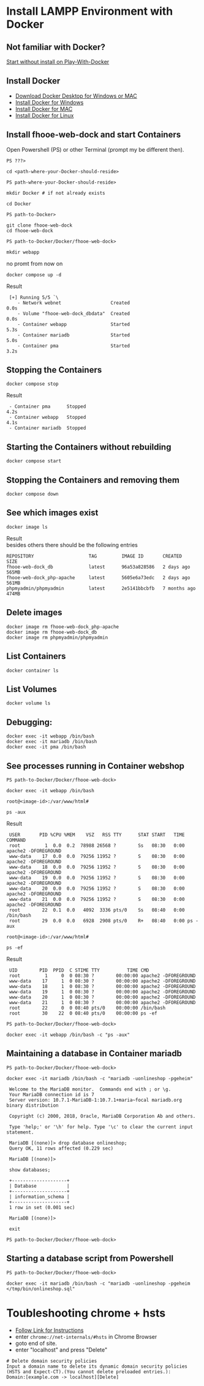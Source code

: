 # Install LAMPP  Environment with Docker

## Not familiar with Docker?

[Start without install on Play-With-Docker](https://labs.play-with-docker.com/)

## Install Docker

- [Download Docker Desktop for Windows or MAC](https://www.docker.com/products/docker-desktop)
- [Install Docker for Windows](https://docs.docker.com/desktop/windows/install/)
- [Install Docker for MAC](https://docs.docker.com/desktop/mac/install/)
- [Install Docker for Linux](https://docs.docker.com/engine/install/)

## Install fhooe-web-dock and start Containers
Open Powershell (PS) or other Terminal (prompt my be different then).

`PS ???> ` 
```shell
cd <path-where-your-Docker-should-reside>
```
`PS path-where-your-Docker-should-reside> `
```shell
mkdir Docker # if not already exists
```
```shell
cd Docker
```
`PS path-to-Docker> `
```shell
git clone fhooe-web-dock
cd fhooe-web-dock
```
`PS path-to-Docker/Docker/fhooe-web-dock> `
```shell
mkdir webapp
```
no promt from now on
```shell
docker compose up -d
```
Result
```shell
 [+] Running 5/5 `\
    - Network webnet                  Created                                                                   0.0s
    - Volume "fhooe-web-dock_dbdata"  Created                                                                   0.0s
    - Container webapp                Started                                                                   5.3s
    - Container mariadb               Started                                                                   5.0s
    - Container pma                   Started                                                                   3.2s
```
## Stopping the Containers
```shell
docker compose stop
```
Result
```shell
 - Container pma      Stopped                                                                                  4.2s 
 - Container webapp   Stopped                                                                                  4.1s 
 - Container mariadb  Stopped
```
## Starting the Containers without rebuilding
```shell
docker compose start
```
## Stopping the Containers and removing them
```shell
docker compose down
```
## See which images exist
```shell
docker image ls
```
Result \
besides others there should be the following entries
```shell
REPOSITORY                    TAG         IMAGE ID       CREATED        SIZE
fhooe-web-dock_db             latest      96a53a828586   2 days ago     565MB
fhooe-web-dock_php-apache     latest      5605e6a73edc   2 days ago     561MB
phpmyadmin/phpmyadmin         latest      2e5141bbcbfb   7 months ago   474MB
```
## Delete images
```shell
docker image rm fhooe-web-dock_php-apache
docker image rm fhooe-web-dock_db
docker image rm phpmyadmin/phpmyadmin
```
## List Containers
```
docker container ls
```
## List Volumes
```
docker volume ls
```
## Debugging:
```shell
docker exec -it webapp /bin/bash
docker exec -it mariadb /bin/bash
docker exec -it pma /bin/bash
```
## See processes running in Container webshop
`PS path-to-Docker/Docker/fhooe-web-dock> ` 
```shell
docker exec -it webapp /bin/bash
```
`root@<image-id>:/var/www/html# `
```shell
ps -aux
```
Result
```shell
 USER       PID %CPU %MEM    VSZ   RSS TTY      STAT START   TIME COMMAND
 root         1  0.0  0.2  78988 26568 ?        Ss   08:30   0:00 apache2 -DFOREGROUND
 www-data    17  0.0  0.0  79256 11952 ?        S    08:30   0:00 apache2 -DFOREGROUND
 www-data    18  0.0  0.0  79256 11952 ?        S    08:30   0:00 apache2 -DFOREGROUND
 www-data    19  0.0  0.0  79256 11952 ?        S    08:30   0:00 apache2 -DFOREGROUND
 www-data    20  0.0  0.0  79256 11952 ?        S    08:30   0:00 apache2 -DFOREGROUND
 www-data    21  0.0  0.0  79256 11952 ?        S    08:30   0:00 apache2 -DFOREGROUND
 root        22  0.1  0.0   4092  3336 pts/0    Ss   08:40   0:00 /bin/bash
 root        29  0.0  0.0   6928  2908 pts/0    R+   08:40   0:00 ps -aux
```
`root@<image-id>:/var/www/html# `
```shell
ps -ef
```
Result
```shell
 UID        PID  PPID  C STIME TTY          TIME CMD
 root         1     0  0 08:30 ?        00:00:00 apache2 -DFOREGROUND
 www-data    17     1  0 08:30 ?        00:00:00 apache2 -DFOREGROUND
 www-data    18     1  0 08:30 ?        00:00:00 apache2 -DFOREGROUND
 www-data    19     1  0 08:30 ?        00:00:00 apache2 -DFOREGROUND
 www-data    20     1  0 08:30 ?        00:00:00 apache2 -DFOREGROUND
 www-data    21     1  0 08:30 ?        00:00:00 apache2 -DFOREGROUND
 root        22     0  0 08:40 pts/0    00:00:00 /bin/bash
 root        30    22  0 08:40 pts/0    00:00:00 ps -ef
```
`PS path-to-Docker/Docker/fhooe-web-dock> `
```shell
docker exec -it webapp /bin/bash -c "ps -aux"
```
## Maintaining a database in Container mariadb
`PS path-to-Docker/Docker/fhooe-web-dock> `
```shell
docker exec -it mariadb /bin/bash -c "mariadb -uonlineshop -pgeheim"
```
```shell
 Welcome to the MariaDB monitor.  Commands end with ; or \g.
 Your MariaDB connection id is 7
 Server version: 10.7.1-MariaDB-1:10.7.1+maria~focal mariadb.org binary distribution

 Copyright (c) 2000, 2018, Oracle, MariaDB Corporation Ab and others.

 Type 'help;' or '\h' for help. Type '\c' to clear the current input statement.

 MariaDB [(none)]> drop database onlineshop;
 Query OK, 11 rows affected (0.229 sec)

 MariaDB [(none)]> 
 ```
```shell
 show databases;
```
```shell
 +--------------------+
 | Database           |
 +--------------------+
 | information_schema |
 +--------------------+
 1 row in set (0.001 sec)

 MariaDB [(none)]> 
 ```
```shell
 exit
```
`PS path-to-Docker/Docker/fhooe-web-dock> `
## Starting a database script from Powershell
`PS path-to-Docker/Docker/fhooe-web-dock> `
```shell
docker exec -it mariadb /bin/bash -c "mariadb -uonlineshop -pgeheim </tmp/bin/onlineshop.sql"
```

# Toubleshooting chrome + hsts
- [Follow Link for Instructions](https://superuser.com/questions/1400200/chrome-persistently-redirecting-to-https-for-http-site)
- enter `chrome://net-internals/#hsts` in Chrome Browser
- goto end of site. 
- enter "localhost" and press "Delete"
```
# Delete domain security policies
Input a domain name to delete its dynamic domain security policies (HSTS and Expect-CT).(You cannot delete preloaded entries.):
Domain:[example.com -> localhost][Delete]
```
